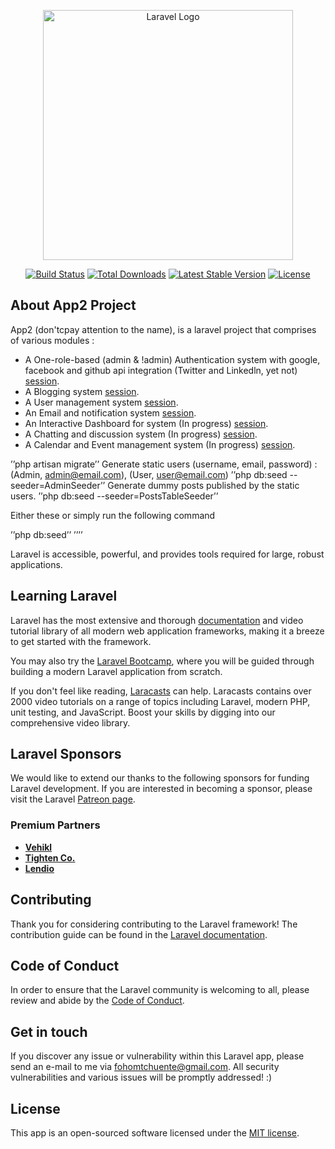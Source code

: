<p align="center"><a href="https://laravel.com" target="_blank"><img src="https://raw.githubusercontent.com/laravel/art/master/logo-lockup/5%20SVG/2%20CMYK/1%20Full%20Color/laravel-logolockup-cmyk-red.svg" width="400" alt="Laravel Logo"></a></p>

<p align="center">
<a href="https://travis-ci.org/laravel/framework"><img src="https://travis-ci.org/laravel/framework.svg" alt="Build Status"></a>
<a href="https://packagist.org/packages/laravel/framework"><img src="https://img.shields.io/packagist/dt/laravel/framework" alt="Total Downloads"></a>
<a href="https://packagist.org/packages/laravel/framework"><img src="https://img.shields.io/packagist/v/laravel/framework" alt="Latest Stable Version"></a>
<a href="https://packagist.org/packages/laravel/framework"><img src="https://img.shields.io/packagist/l/laravel/framework" alt="License"></a>
</p>

## About App2 Project
App2 (don'tcpay attention to the name), is a laravel project that comprises of various modules :
- A One-role-based (admin & !admin) Authentication system with google, facebook and github api integration (Twitter and Linkedln, yet not) [session](https://laravel.com/docs/session).
- A Blogging system [session](https://laravel.com/docs/session).
- A User management system [session](https://laravel.com/docs/session).
- An Email and notification system [session](https://laravel.com/docs/session).
- An Interactive Dashboard for system (In progress) [session](https://laravel.com/docs/session).
- A Chatting and discussion system (In progress) [session](https://laravel.com/docs/session).
- A Calendar and Event management system (In progress) [session](https://laravel.com/docs/session).

’’php artisan migrate’’
Generate static users (username, email, password) : (Admin, admin@email.com), (User, user@email.com)
’’php db:seed --seeder=AdminSeeder’’
Generate dummy posts published by the static users.
’’php db:seed --seeder=PostsTableSeeder’’

Either these or simply run the following command

’’php db:seed’’
’’’’

Laravel is accessible, powerful, and provides tools required for large, robust applications.

## Learning Laravel

Laravel has the most extensive and thorough [documentation](https://laravel.com/docs) and video tutorial library of all modern web application frameworks, making it a breeze to get started with the framework.

You may also try the [Laravel Bootcamp](https://bootcamp.laravel.com), where you will be guided through building a modern Laravel application from scratch.

If you don't feel like reading, [Laracasts](https://laracasts.com) can help. Laracasts contains over 2000 video tutorials on a range of topics including Laravel, modern PHP, unit testing, and JavaScript. Boost your skills by digging into our comprehensive video library.

## Laravel Sponsors

We would like to extend our thanks to the following sponsors for funding Laravel development. If you are interested in becoming a sponsor, please visit the Laravel [Patreon page](https://patreon.com/taylorotwell).

### Premium Partners

- **[Vehikl](https://vehikl.com/)**
- **[Tighten Co.](https://tighten.co)**
- **[Lendio](https://lendio.com)**

## Contributing

Thank you for considering contributing to the Laravel framework! The contribution guide can be found in the [Laravel documentation](https://laravel.com/docs/contributions).

## Code of Conduct

In order to ensure that the Laravel community is welcoming to all, please review and abide by the [Code of Conduct](https://laravel.com/docs/contributions#code-of-conduct).

## Get in touch

If you discover any issue or vulnerability within this Laravel app, please send an e-mail to me via [fohomtchuente@gmail.com](mailto:fohomtchuente@gmail.com). All security vulnerabilities and various issues will be promptly addressed! :)

## License

This app is an open-sourced software licensed under the [MIT license](https://opensource.org/licenses/MIT).
